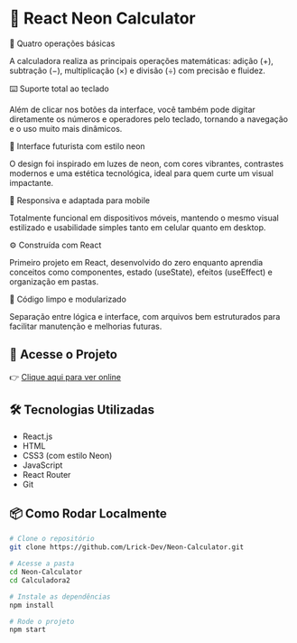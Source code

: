 # 🔢 React Neon Calculator 

🧮 Quatro operações básicas

A calculadora realiza as principais operações matemáticas: adição (+), subtração (−), multiplicação (×) e divisão (÷) com precisão e fluidez.

⌨️ Suporte total ao teclado

Além de clicar nos botões da interface, você também pode digitar diretamente os números e operadores pelo teclado, tornando a navegação e o uso muito mais dinâmicos.

🌈 Interface futurista com estilo neon

O design foi inspirado em luzes de neon, com cores vibrantes, contrastes modernos e uma estética tecnológica, ideal para quem curte um visual impactante.

📱 Responsiva e adaptada para mobile

Totalmente funcional em dispositivos móveis, mantendo o mesmo visual estilizado e usabilidade simples tanto em celular quanto em desktop.

⚙️ Construída com React

Primeiro projeto em React, desenvolvido do zero enquanto aprendia conceitos como componentes, estado (useState), efeitos (useEffect) e organização em pastas.

🧪 Código limpo e modularizado

Separação entre lógica e interface, com arquivos bem estruturados para facilitar manutenção e melhorias futuras.



## 🚀 Acesse o Projeto

👉 [Clique aqui para ver online](https://lrick-dev.github.io/Neon-Calculator/)

## 🛠️ Tecnologias Utilizadas

- React.js
- HTML
- CSS3 (com estilo Neon)
- JavaScript
- React Router
- Git



## 📦 Como Rodar Localmente

```bash
# Clone o repositório
git clone https://github.com/Lrick-Dev/Neon-Calculator.git

# Acesse a pasta
cd Neon-Calculator
cd Calculadora2

# Instale as dependências
npm install

# Rode o projeto
npm start
